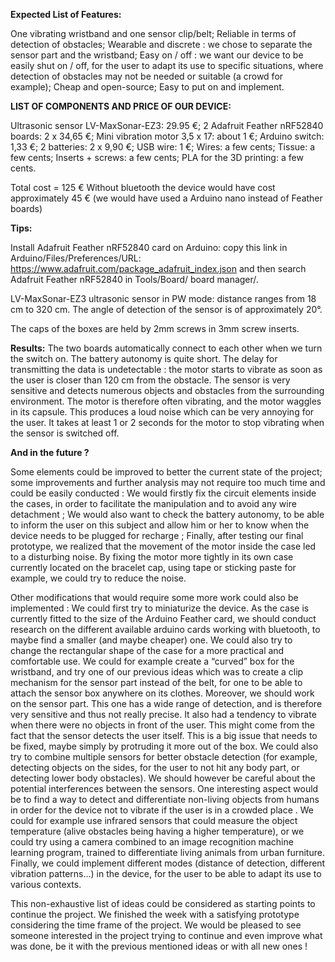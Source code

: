 **Expected List of Features:**

One vibrating wristband and one sensor clip/belt;
Reliable in terms of detection of obstacles;
Wearable and discrete : we chose to separate the sensor part and the wristband;
Easy on / off : we want our device to be easily shut on / off, for the user to adapt its use to specific situations, where detection of obstacles may not be needed or suitable (a crowd for example);
Cheap and open-source;
Easy to put on and implement.


**LIST OF COMPONENTS AND PRICE OF OUR DEVICE:**

Ultrasonic sensor LV-MaxSonar-EZ3: 29.95 €;
2 Adafruit Feather nRF52840 boards:  2 x 34,65 €;
Mini vibration motor 3,5 x 17: about 1 €;
Arduino switch: 1,33 €;
2 batteries: 2 x 9,90 €;
USB wire: 1 €;
Wires: a few cents;
Tissue: a few cents;
Inserts + screws: a few cents;
PLA for the 3D printing: a few cents.

Total cost = 125 € 
Without bluetooth the device would have cost approximately 45 € (we would have used a Arduino nano instead of Feather boards)

**Tips:**

Install Adafruit Feather nRF52840 card on Arduino: copy this link in Arduino/Files/Preferences/URL: https://www.adafruit.com/package_adafruit_index.json 
and then search Adafruit Feather nRF52840 in Tools/Board/ board manager/.

LV-MaxSonar-EZ3 ultrasonic sensor in PW mode: distance ranges from 18 cm to 320 cm. The angle of detection of the sensor is of approximately 20°.

The caps of the boxes are held by 2mm screws in 3mm screw inserts.

**Results:**
The two boards automatically connect to each other when we turn the switch on. The battery autonomy is quite short. The delay for transmitting the data is undetectable : the motor starts to vibrate as soon as the user is closer than 120 cm from the obstacle. The sensor is very sensitive and detects numerous objects and obstacles from the surrounding environment. The motor is therefore often vibrating, and the motor waggles in its capsule. This produces a loud noise which can be very annoying for the user. It takes at least 1 or 2 seconds for the motor to stop vibrating when the sensor is switched off.

**And in the future ?**

Some elements could be improved to better the current state of the project; some improvements and further analysis may not require too much time and could be easily conducted : 
We would firstly fix the circuit elements inside the cases, in order to facilitate the manipulation and to avoid any wire detachment ; 
We would also want to check the battery autonomy, to be able to inform the user on this subject and allow him or her to know when the device needs to be plugged for recharge ; 
Finally, after testing our final prototype, we realized that the movement of the motor inside the case led to a disturbing noise. By fixing the motor more tightly in its own case currently located on the bracelet cap, using tape or sticking paste for example, we could try to reduce the noise.

Other modifications that would require some more work could also be implemented :
We could first try to miniaturize the device. As the case is currently fitted to the size of the Arduino Feather card, we should conduct research on the different available arduino cards working with bluetooth, to maybe find a smaller (and maybe cheaper) one. We could also try to change the rectangular shape of the case for a more practical and comfortable use. We could for example create a “curved” box for the wristband, and try one of our previous ideas which was to create a clip mechanism for the sensor part instead of the belt, for one to be able to attach the sensor box anywhere on its clothes. 
Moreover, we should work on the sensor part. This one has a wide range of detection, and is therefore very sensitive and thus not really precise. It also had a tendency to vibrate when there were no objects in front of the user. This might come from the fact that the sensor detects the user itself. This is a big issue that needs to be fixed, maybe simply by protruding it more out of the box. We could also try to combine multiple sensors for better obstacle detection (for example, detecting objects on the sides, for the user to not hit any body part, or detecting lower body obstacles). We should however be careful about the potential interferences between the sensors. 
One interesting aspect would be to find a way to detect and differentiate non-living objects from humans in order for the device not to vibrate if the user is in a crowded place . We could for example use infrared sensors that could measure the object temperature (alive obstacles being having a higher temperature), or we could try using a camera combined to an image recognition machine learning program, trained to differentiate living animals from urban furniture. 
Finally, we could implement different modes (distance of detection, different vibration patterns…) in the device, for the user to be able to adapt its use to various contexts. 

This non-exhaustive list of ideas could be considered as starting points to continue the project. We finished the week with a satisfying prototype considering the time frame of the project. We would be pleased to see someone interested in the project trying to continue and even improve what was done, be it with the previous mentioned ideas or with all new ones !

